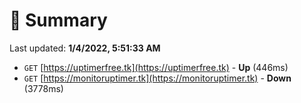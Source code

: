 # 📖 Summary
Last updated: **1/4/2022, 5:51:33 AM**

- `GET` [https://uptimerfree.tk](https://uptimerfree.tk) - **Up** (446ms)
- `GET` [https://monitoruptimer.tk](https://monitoruptimer.tk) - **Down** (3778ms)
